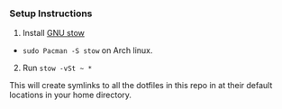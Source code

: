 ### Setup Instructions

1. Install [GNU stow](https://www.gnu.org/software/stow/)
  * ```sudo Pacman -S stow``` on Arch linux.
2. Run ```stow -vSt ~ *```

This will create symlinks to all the dotfiles in this repo in at their default locations in your home directory.
